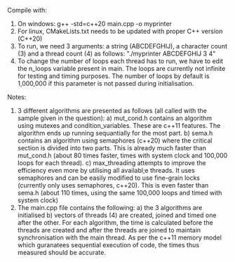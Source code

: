 Compile with:
1. On windows: g++ -std=c++20 main.cpp -o myprinter
2. For linux, CMakeLists.txt needs to be updated with proper C++ version (C++20)
3. To run, we need 3 arguments: a string (ABCDEFGHIJ), a character count (3) and a thread count (4) as follows: "./myprinter ABCDEFGHIJ 3 4"
4. To change the number of loops each thread has to run, we have to edit the n_loops variable present in main. The loops are currently not infinite for testing and timing purposes. The number of loops by default is 1,000,000 if this parameter is not passed during initialisation.

Notes:
1. 3 different algorithms are presented as follows (all called with the sample given in the question):
  a) mut_cond.h contains an algorithm using mutexes and condition_variables. These are c++11 features. The algorithm ends up running sequantially for the most part.
  b) sema.h contains an algorithm using semaphores (c++20) where the critical section is divided into two parts. This is already much faster than mut_cond.h (about 80 times faster, times with system clock and 100,000 loops for each thread).
  c) max_threading attempts to improve the efficiency even more by utilising all availabl;e threads. It uses semaphores and can be easily modified to use fine-grain locks (currently only uses semaphores, c++20). This is even faster than sema.h (about 110 times, using the same 100,000 loops and timed with system clock)
2. The main.cpp file contains the following:
   a) the 3 algorithms are initialised
   b) vectors of threads (4) are created, joined and timed one after the other. For each algorithm, the time is calculated before the threads are created and after the threads are joined to maintain synchronisation with the main thread. As per the c++11 memory model which guranatees sequential execution of code, the times thus measured should be accurate.
